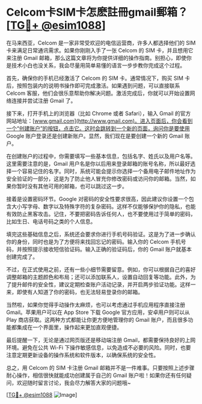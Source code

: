 # Celcom卡SIM卡怎麽註冊gmail郵箱？[[TG💪+ @esim1088](https://t.me/s/esim1088)]

在马来西亚，Celcom 是一家非常受欢迎的电信运营商，许多人都选择他们的 SIM 卡来满足日常通讯需求。如果你刚刚入手了一张 Celcom 的 SIM 卡，并且想用它来注册 Gmail 邮箱，那么这篇文章将为你提供详细的操作指南。别担心，即使你是技术小白也没关系，我会尽量用简单易懂的语言一步步教你完成这个过程。

首先，确保你的手机已经激活了 Celcom 的 SIM 卡。通常情况下，购买 SIM 卡后，按照包装内的说明书操作即可完成激活。如果遇到问题，可以直接联系 Celcom 客服，他们会很乐意帮助你解决问题。激活完成后，你就可以开始设置网络连接并尝试注册 Gmail 了。

接下来，打开手机上的浏览器（比如 Chrome 或者 Safari），输入 Gmail 的官方网站地址：[www.gmail.com](http://www.gmail.com)。进入页面后，你会看到一个“创建账户”的按钮，点击它。这时会跳转到一个新的页面，询问你是要使用 Google 账户登录还是创建新账户。显然，我们现在是要创建一个新的 Gmail 账户。

在创建账户的过程中，你需要填写一些基本信息，包括名字、姓氏以及用户名等。这里需要注意的是，Gmail 用户名是你以后用来登录邮箱的账号名称，所以最好选择一个容易记住的名字。同时，系统可能会提示你选择一个备用电子邮件地址作为安全验证的一部分，这是为了防止他人冒充你修改密码或访问你的邮箱。当然，如果你暂时没有其他可用的邮箱，也可以跳过这一步。

接着是设置密码环节。Google 对密码的安全性要求很高，因此建议你设置一个包含大小写字母、数字以及特殊字符的复杂密码。这样不仅能够保护你的隐私，也能有效防止黑客攻击。记住，不要把密码告诉任何人，也不要使用过于简单的密码，比如生日、电话号码之类的个人信息。

填完这些基础信息之后，系统还会要求你进行手机号码验证。这是为了进一步确认你的身份，同时也是为了方便将来找回忘记的密码。输入你的 Celcom 手机号码，并按照提示接收短信验证码。输入正确的验证码后，你的 Gmail 账户就基本创建完成了。

不过，在正式使用之前，还有一些小细节需要留意。例如，你可以根据自己的喜好调整邮箱的主题颜色和布局；还可以添加联系人，设置自动回复等功能。此外，为了提升邮件的安全性，建议定期检查账户活动记录，并开启两步验证功能。这样一来，即使有人知道了你的密码，也无法轻易登录你的邮箱。

当然啦，如果你觉得手动操作太麻烦，也可以考虑通过手机应用程序直接注册 Gmail。苹果用户可以在 App Store 下载 Google 官方应用，安卓用户则可以从 Play 商店获取。这两种方式都能让你更方便地管理你的 Gmail 账户，而且很多功能都集成在一个界面里，操作起来更加直观便捷。

最后提醒一下，无论是通过网页版还是移动端注册 Gmail，都需要保持良好的上网环境。避免在公共 Wi-Fi 下操作敏感信息，以免造成不必要的风险。同时，也要注意定期更新设备的操作系统和软件版本，以确保系统的安全性。

总之，用 Celcom 的 SIM 卡注册 Gmail 邮箱并不是一件难事。只要按照上述步骤耐心操作，相信很快就能成功创建属于自己的 Gmail 账户啦！如果你还有任何疑问，欢迎随时留言讨论，我会尽力解答大家的问题哦~

[[TG💪+ @esim1088](https://t.me/s/esim1088) ![Image](https://i.postimg.cc/4NQfJmqS/Snipaste-2025-05-13-00-14-12.png)]